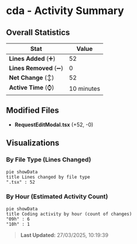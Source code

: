 # cda - Activity Summary 

## Overall Statistics

| Stat                   | Value                                                             |
| ---------------------- | ----------------------------------------------------------------- |
| **Lines Added** (➕)   | 52                                          |
| **Lines Removed** (➖) | 0                                        |
| **Net Change** (↕)    | 52                |
| **Active Time** (⌚)   | 10 minutes |


## Modified Files
- **RequestEditModal.tsx** (+52, -0)

## Visualizations

### By File Type (Lines Changed)

```mermaid
pie showData
title Lines changed by file type
".tsx" : 52
```

### By Hour (Estimated Activity Count)

```mermaid
pie showData
title Coding activity by hour (count of changes)
"09h" : 6
"10h" : 1
```


> **Last Updated:** 27/03/2025, 10:19:39